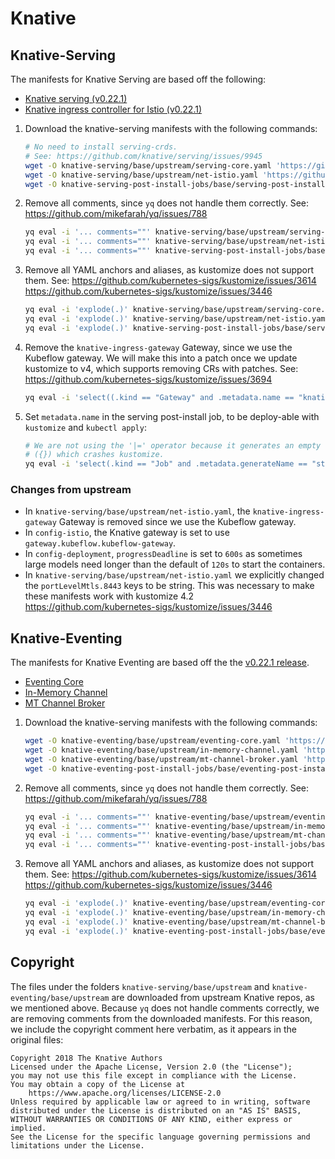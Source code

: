 # Knative

## Knative-Serving

The manifests for Knative Serving are based off the following:

  - [Knative serving (v0.22.1)](https://github.com/knative/serving/releases/download/v0.22.1/serving-core.yaml)
  - [Knative ingress controller for Istio (v0.22.1)](https://github.com/knative-sandbox/net-istio/releases/download/v0.22.1/net-istio.yaml)


1. Download the knative-serving manifests with the following commands:

    ```sh
    # No need to install serving-crds.
    # See: https://github.com/knative/serving/issues/9945
    wget -O knative-serving/base/upstream/serving-core.yaml 'https://github.com/knative/serving/releases/download/v0.22.1/serving-core.yaml'
    wget -O knative-serving/base/upstream/net-istio.yaml 'https://github.com/knative-sandbox/net-istio/releases/download/v0.22.1/net-istio.yaml'
    wget -O knative-serving-post-install-jobs/base/serving-post-install-jobs.yaml https://github.com/knative/serving/releases/download/v0.22.1/serving-post-install-jobs.yaml
    ```

1. Remove all comments, since `yq` does not handle them correctly. See:
   https://github.com/mikefarah/yq/issues/788

    ```sh
    yq eval -i '... comments=""' knative-serving/base/upstream/serving-core.yaml
    yq eval -i '... comments=""' knative-serving/base/upstream/net-istio.yaml
    yq eval -i '... comments=""' knative-serving-post-install-jobs/base/serving-post-install-jobs.yaml
    ```

1. Remove all YAML anchors and aliases, as kustomize does not support them. See:
   https://github.com/kubernetes-sigs/kustomize/issues/3614
   https://github.com/kubernetes-sigs/kustomize/issues/3446

    ```sh
    yq eval -i 'explode(.)' knative-serving/base/upstream/serving-core.yaml
    yq eval -i 'explode(.)' knative-serving/base/upstream/net-istio.yaml
    yq eval -i 'explode(.)' knative-serving-post-install-jobs/base/serving-post-install-jobs.yaml
    ```

1. Remove the `knative-ingress-gateway` Gateway, since we use the Kubeflow
   gateway. We will make this into a patch once we update kustomize to v4,
   which supports removing CRs with patches. See:
   https://github.com/kubernetes-sigs/kustomize/issues/3694

    ```sh
    yq eval -i 'select((.kind == "Gateway" and .metadata.name == "knative-ingress-gateway") | not)' knative-serving/base/upstream/net-istio.yaml
    ```

1. Set `metadata.name` in the serving post-install job, to be deploy-able with
   `kustomize` and `kubectl apply`:

    ```sh
    # We are not using the '|=' operator because it generates an empty object
    # ({}) which crashes kustomize.
    yq eval -i 'select(.kind == "Job" and .metadata.generateName == "storage-version-migration-serving-") | .metadata.name = "storage-version-migration-serving"' knative-serving-post-install-jobs/base/serving-post-install-jobs.yaml
    ```

### Changes from upstream

- In `knative-serving/base/upstream/net-istio.yaml`, the `knative-ingress-gateway` Gateway is removed since we use the Kubeflow gateway.
- In `config-istio`, the Knative gateway is set to use `gateway.kubeflow.kubeflow-gateway`.
- In `config-deployment`, `progressDeadline` is set to `600s` as sometimes large models need longer than
  the default of `120s` to start the containers.
- In `knative-serving/base/upstream/net-istio.yaml` we explicitly changed the
  `portLevelMtls.8443` keys to be string. This was necessary to make these
  manifests work with kustomize 4.2 https://github.com/kubernetes-sigs/kustomize/issues/3446

## Knative-Eventing

The manifests for Knative Eventing are based off the the [v0.22.1 release](https://github.com/knative/eventing/releases/tag/v0.22.1).

  - [Eventing Core](https://github.com/knative/eventing/releases/download/v0.22.1/eventing-core.yaml)
  - [In-Memory Channel](https://github.com/knative/eventing/releases/download/v0.22.1/in-memory-channel.yaml)
  - [MT Channel Broker](https://github.com/knative/eventing/releases/download/v0.22.1/mt-channel-broker.yaml)


1. Download the knative-serving manifests with the following commands:

    ```sh
    wget -O knative-eventing/base/upstream/eventing-core.yaml 'https://github.com/knative/eventing/releases/download/v0.22.1/eventing-core.yaml'
    wget -O knative-eventing/base/upstream/in-memory-channel.yaml 'https://github.com/knative/eventing/releases/download/v0.22.1/in-memory-channel.yaml'
    wget -O knative-eventing/base/upstream/mt-channel-broker.yaml 'https://github.com/knative/eventing/releases/download/v0.22.1/mt-channel-broker.yaml'
    wget -O knative-eventing-post-install-jobs/base/eventing-post-install-jobs.yaml https://github.com/knative/eventing/releases/download/v0.22.1/eventing-post-install-jobs.yaml
    ```

1. Remove all comments, since `yq` does not handle them correctly. See:
   https://github.com/mikefarah/yq/issues/788

    ```sh
    yq eval -i '... comments=""' knative-eventing/base/upstream/eventing-core.yaml
    yq eval -i '... comments=""' knative-eventing/base/upstream/in-memory-channel.yaml
    yq eval -i '... comments=""' knative-eventing/base/upstream/mt-channel-broker.yaml
    yq eval -i '... comments=""' knative-eventing-post-install-jobs/base/eventing-post-install-jobs.yaml
    ```

1. Remove all YAML anchors and aliases, as kustomize does not support them. See:
   https://github.com/kubernetes-sigs/kustomize/issues/3614
   https://github.com/kubernetes-sigs/kustomize/issues/3446

    ```sh
    yq eval -i 'explode(.)' knative-eventing/base/upstream/eventing-core.yaml
    yq eval -i 'explode(.)' knative-eventing/base/upstream/in-memory-channel.yaml
    yq eval -i 'explode(.)' knative-eventing/base/upstream/mt-channel-broker.yaml
    yq eval -i 'explode(.)' knative-eventing-post-install-jobs/base/eventing-post-install-jobs.yaml
    ```

## Copyright

The files under the folders `knative-serving/base/upstream` and
`knative-eventing/base/upstream` are downloaded from upstream Knative repos, as
we mentioned above.
Because `yq` does not handle comments correctly, we are removing comments from
the downloaded manifests. For this reason, we include the copyright comment
here verbatim, as it appears in the original files:

```
Copyright 2018 The Knative Authors
Licensed under the Apache License, Version 2.0 (the "License");
you may not use this file except in compliance with the License.
You may obtain a copy of the License at
    https://www.apache.org/licenses/LICENSE-2.0
Unless required by applicable law or agreed to in writing, software
distributed under the License is distributed on an "AS IS" BASIS,
WITHOUT WARRANTIES OR CONDITIONS OF ANY KIND, either express or implied.
See the License for the specific language governing permissions and
limitations under the License.
```
